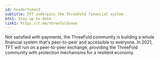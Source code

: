 ```yaml
---
id: headerToken3
subtitle: TFT underpins the ThreeFold financial system
btn1: Stay up to date
link1: https://t.me/threefoldnews
---
```


Not satisfied with payments, the ThreeFold community is building a whole financial system that's peer-to-peer and accessible to everyone. In 2021, TFT will run on a peer-to-peer exchange, providing the ThreeFold community with protection mechanisms for a resilient economy.